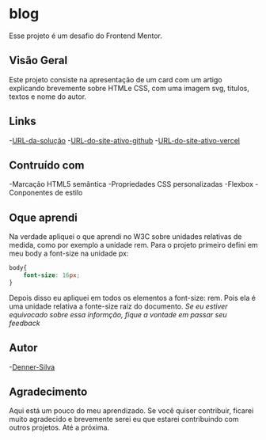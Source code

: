 # blog

Esse projeto é um desafio do Frontend Mentor.

## Visão Geral

Este projeto consiste na apresentação de um card com um artigo explicando brevemente sobre HTMLe CSS, com uma imagem svg, titulos, textos e nome do autor.

## Links

-[URL-da-solução](https://github.com/Denner-94/blog)
-[URL-do-site-ativo-github](https://denner-94.github.io/blog/)
-[URL-do-site-ativo-vercel](https://blog-ten-tan-48.vercel.app/)

## Contruído com

-Marcação HTML5 semântica
-Propriedades CSS personalizadas
-Flexbox
-Conponentes de estilo

## Oque aprendi

Na verdade apliquei o que aprendi no W3C sobre unidades relativas de medida, como por exemplo a unidade rem. Para o projeto primeiro defini em meu body a font-size na unidade px:

```css
body{
    font-size: 16px;
}
```

Depois disso eu apliquei em todos os elementos a font-size: rem. Pois ela é uma unidade relativa a fonte-size raiz do documento.
*Se eu estiver equivocado sobre essa informção, fique a vontade em passar seu feedback*

## Autor

-[Denner-Silva](https://www.instagram.com/opretodenner/)

## Agradecimento

Aqui está um pouco do meu aprendizado. Se você quiser contribuir, ficarei muito agradecido e brevemente serei eu que estarei contribuindo com outros projetos. Até a próxima.
